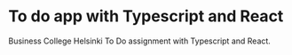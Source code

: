 # To do app with Typescript and React

Business College Helsinki To Do assignment with Typescript and React.
